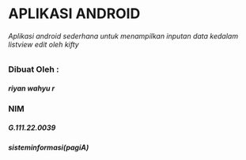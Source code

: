 # APLIKASI ANDROID
###### Aplikasi android sederhana untuk menampilkan inputan data kedalam listview edit oleh kifty

### Dibuat Oleh :
##### riyan wahyu r
### NIM
##### G.111.22.0039
##### sisteminformasi(pagiA)